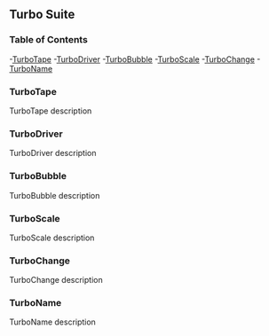## Turbo Suite

### Table of Contents

-[TurboTape](#turbotape)
-[TurboDriver](#turbodriver)
-[TurboBubble](#turbobubble)
-[TurboScale](#turboscale)
-[TurboChange](#turbochange)
-[TurboName](#turboname)



### TurboTape
TurboTape description

### TurboDriver
TurboDriver description

### TurboBubble
TurboBubble description

### TurboScale
TurboScale description

### TurboChange
TurboChange description

### TurboName
TurboName description
